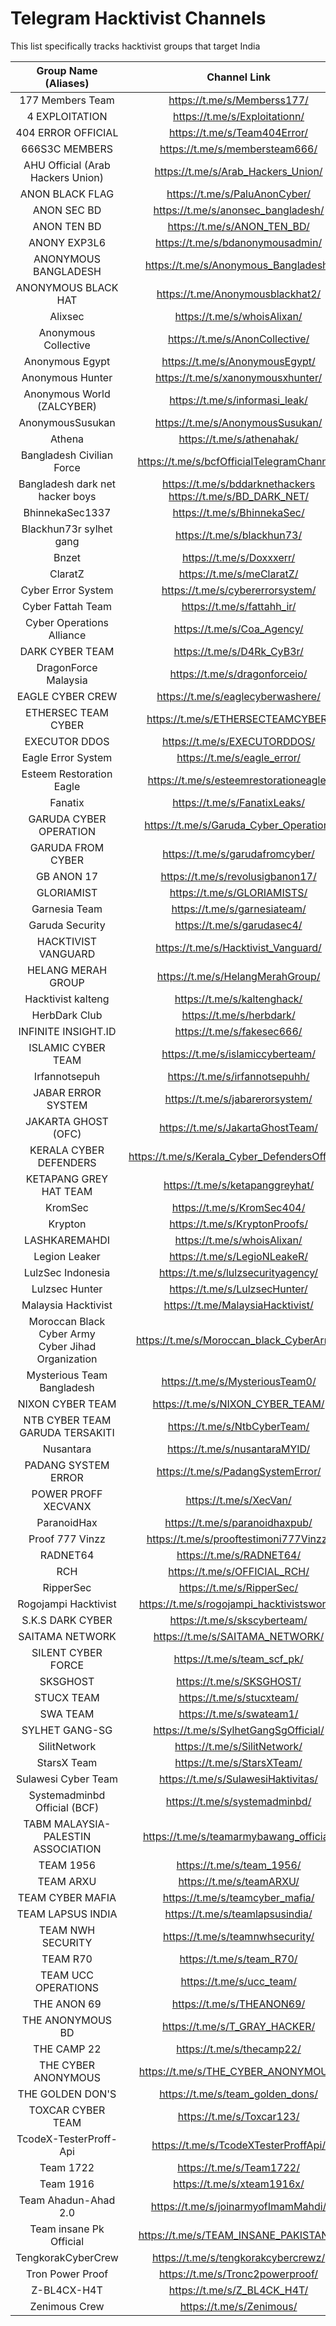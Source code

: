 # Telegram Hacktivist Channels

This list specifically tracks hacktivist groups that target India

|   Group Name (Aliases)  |  Channel Link  |
|:-:|:-:|
|   177 Members Team |  https://t.me/s/Memberss177/ |
|   4 EXPLOITATION |    https://t.me/s/Exploitationn/ |
|   404 ERROR OFFICIAL |    https://t.me/s/Team404Error/ |
|   666S3C MEMBERS |    https://t.me/s/membersteam666/ |
|   AHU Official (Arab Hackers Union) | https://t.me/s/Arab_Hackers_Union/
|   ANON BLACK FLAG |   https://t.me/s/PaluAnonCyber/ |
|   ANON SEC BD |   https://t.me/s/anonsec_bangladesh/ |
|   ANON TEN BD |   https://t.me/s/ANON_TEN_BD/ |
|   ANONY EXP3L6 |  https://t.me/s/bdanonymousadmin/ |
|   ANONYMOUS BANGLADESH |  https://t.me/s/Anonymous_Bangladesh/ |
|   ANONYMOUS BLACK HAT |   https://t.me/Anonymousblackhat2/ |
|   Alixsec |   https://t.me/s/whoisAlixan/ |
|   Anonymous Collective |  https://t.me/s/AnonCollective/ |
|   Anonymous Egypt |   https://t.me/s/AnonymousEgypt/ |
|   Anonymous Hunter |  https://t.me/s/xanonymousxhunter/ |
|   Anonymous World (ZALCYBER) |    https://t.me/s/informasi_leak/ |
|   AnonymousSusukan |  https://t.me/s/AnonymousSusukan/ |
|   Athena |    https://t.me/s/athenahak/ |
|   Bangladesh Civilian Force | https://t.me/s/bcfOfficialTelegramChannel/ |
|   Bangladesh dark net hacker boys |   https://t.me/s/bddarknethackers<br/> https://t.me/s/BD_DARK_NET/ |
|   BhinnekaSec1337 |   https://t.me/s/BhinnekaSec/ |
|   Blackhun73r sylhet gang |   https://t.me/s/blackhun73/ |
|   Bnzet | https://t.me/s/Doxxxerr/ |
|   ClaratZ |   https://t.me/s/meClaratZ/ |
|   Cyber Error System |    https://t.me/s/cybererrorsystem/ |
|   Cyber Fattah Team | https://t.me/s/fattahh_ir/ |
|   Cyber Operations Alliance | https://t.me/s/Coa_Agency/ |
|   DARK CYBER TEAM |   https://t.me/s/D4Rk_CyB3r/ |
|   DragonForce Malaysia |  https://t.me/s/dragonforceio/ |
|   EAGLE CYBER CREW |  https://t.me/s/eaglecyberwashere/ |
|   ETHERSEC TEAM CYBER |   https://t.me/s/ETHERSECTEAMCYBER/ |
|   EXECUTOR DDOS | https://t.me/s/EXECUTORDDOS/ |
|   Eagle Error System |    https://t.me/s/eagle_error/ |
|   Esteem Restoration Eagle |  https://t.me/s/esteemrestorationeagle/ |
|   Fanatix |   https://t.me/s/FanatixLeaks/ |
|   GARUDA CYBER OPERATION |    https://t.me/s/Garuda_Cyber_Operation/ |
|   GARUDA FROM CYBER | https://t.me/s/garudafromcyber/ |
|   GB ANON 17 |    https://t.me/s/revolusigbanon17/ |
|   GLORIAMIST |    https://t.me/s/GLORIAMISTS/ |
|   Garnesia Team | https://t.me/s/garnesiateam/ |
|   Garuda Security |   https://t.me/s/garudasec4/ |
|   HACKTIVIST VANGUARD |   https://t.me/s/Hacktivist_Vanguard/ |
|   HELANG MERAH GROUP |    https://t.me/s/HelangMerahGroup/ |
|   Hacktivist kalteng |    https://t.me/s/kaltenghack/ |
|   HerbDark Club | https://t.me/s/herbdark/ |
|   INFINITE INSIGHT.ID |   https://t.me/s/fakesec666/ |
|   ISLAMIC CYBER TEAM |    https://t.me/s/islamiccyberteam/ |
|   Irfannotsepuh | https://t.me/s/irfannotsepuhh/ |
|   JABAR ERROR SYSTEM |    https://t.me/s/jabarerorsystem/ |
|   JAKARTA GHOST (OFC) |   https://t.me/s/JakartaGhostTeam/ |
|   KERALA CYBER DEFENDERS |    https://t.me/s/Kerala_Cyber_DefendersOfficial/ |
|   KETAPANG GREY HAT TEAM |    https://t.me/s/ketapanggreyhat/ |
|   KromSec |   https://t.me/s/KromSec404/ |
|   Krypton |   https://t.me/s/KryptonProofs/ |
|   LASHKAREMAHDI | https://t.me/s/whoisAlixan/ |
|   Legion Leaker | https://t.me/s/LegioNLeakeR/ |
|   LulzSec Indonesia | https://t.me/s/lulzsecurityagency/ |
|   Lulzsec Hunter |    https://t.me/s/LulzsecHunter/ |
|   Malaysia Hacktivist |   https://t.me/MalaysiaHacktivist/ |
|   Moroccan Black Cyber Army <br/> Cyber Jihad Organization | https://t.me/s/Moroccan_black_CyberArmy/ |
|   Mysterious Team Bangladesh |    https://t.me/s/MysteriousTeam0/ |
|   NIXON CYBER TEAM |  https://t.me/s/NIXON_CYBER_TEAM/ |
|   NTB CYBER TEAM <br/> GARUDA TERSAKITI | https://t.me/s/NtbCyberTeam/ |
|   Nusantara | https://t.me/s/nusantaraMYID/ |
|   PADANG SYSTEM ERROR |   https://t.me/s/PadangSystemError/ |
|   POWER PROFF XECVANX |   https://t.me/s/XecVan/ |
|   ParanoidHax |   https://t.me/s/paranoidhaxpub/ |
|   Proof 777 Vinzz |   https://t.me/s/prooftestimoni777Vinzz/ |
|   RADNET64 |  https://t.me/s/RADNET64/ |
|   RCH |   https://t.me/s/OFFICIAL_RCH/ |
|   RipperSec | https://t.me/s/RipperSec/ |
|   Rogojampi Hacktivist |  https://t.me/s/rogojampi_hacktivistsworld/ |
|   S.K.S DARK CYBER |  https://t.me/s/skscyberteam/ |
|   SAITAMA NETWORK |   https://t.me/s/SAITAMA_NETWORK/ |
|   SILENT CYBER FORCE |    https://t.me/s/team_scf_pk/ |
|   SKSGHOST |  https://t.me/s/SKSGHOST/ |
|   STUCX TEAM |    https://t.me/s/stucxteam/ |
|   SWA TEAM |  https://t.me/s/swateam1/ |
|   SYLHET GANG-SG |    https://t.me/s/SylhetGangSgOfficial/ |
|   SilitNetwork |  https://t.me/s/SilitNetwork/ |
|   StarsX Team |   https://t.me/s/StarsXTeam/ |
|   Sulawesi Cyber Team |   https://t.me/s/SulawesiHaktivitas/ |
|   Systemadminbd Official (BCF) |  https://t.me/s/systemadminbd/ |
|   TABM MALAYSIA-PALESTIN ASSOCIATION |    https://t.me/s/teamarmybawang_official/ |
|   TEAM 1956 | https://t.me/s/team_1956/ |
|   TEAM ARXU | https://t.me/s/teamARXU/ |
|   TEAM CYBER MAFIA |  https://t.me/s/teamcyber_mafia/ |
|   TEAM LAPSUS INDIA | https://t.me/s/teamlapsusindia/ |
|   TEAM NWH SECURITY | https://t.me/s/teamnwhsecurity/ |
|   TEAM R70 |  https://t.me/s/team_R70/ |
|   TEAM UCC OPERATIONS |   https://t.me/s/ucc_team/ |
|   THE ANON 69 |   https://t.me/s/THEANON69/ |
|   THE ANONYMOUS BD |  https://t.me/s/T_GRAY_HACKER/ |
|   THE CAMP 22 |   https://t.me/s/thecamp22/ |
|   THE CYBER ANONYMOUS |   https://t.me/s/THE_CYBER_ANONYMOUS/ |
|   THE GOLDEN DON'S |  https://t.me/s/team_golden_dons/ |
|   TOXCAR CYBER TEAM | https://t.me/s/Toxcar123/ |
|   TcodeX-TesterProff-Api |    https://t.me/s/TcodeXTesterProffApi/ |
|   Team 1722 | https://t.me/s/Team1722/ |
|   Team 1916 | https://t.me/s/xteam1916x/ |
|   Team Ahadun-Ahad 2.0 |  https://t.me/s/joinarmyofImamMahdi/ |
|   Team insane Pk Official |   https://t.me/s/TEAM_INSANE_PAKISTAN2/ |
|   TengkorakCyberCrew |    https://t.me/s/tengkorakcybercrewz/ |
|   Tron Power Proof |  https://t.me/s/Tronc2powerproof/ |
|   Z-BL4CX-H4T |   https://t.me/s/Z_BL4CK_H4T/ |
|   Zenimous Crew | https://t.me/s/Zenimous/ |
